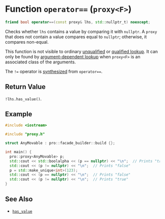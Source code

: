 # Function `operator==` (`proxy<F>`)

```cpp
friend bool operator==(const proxy& lhs, std::nullptr_t) noexcept;
```

Checks whether `lhs` contains a value by comparing it with `nullptr`. A `proxy` that does not contain a value compares equal to `nullptr`; otherwise, it compares non-equal.

This function is not visible to ordinary [unqualified](https://en.cppreference.com/w/cpp/language/unqualified_lookup) or [qualified lookup](https://en.cppreference.com/w/cpp/language/qualified_lookup). It can only be found by [argument-dependent lookup](https://en.cppreference.com/w/cpp/language/adl) when `proxy<F>` is an associated class of the arguments.

The `!=` operator is [synthesized](https://en.cppreference.com/w/cpp/language/default_comparisons) from `operator==`.

## Return Value

`!lhs.has_value()`.

## Example

```cpp
#include <iostream>

#include "proxy.h"

struct AnyMovable : pro::facade_builder::build {};

int main() {
  pro::proxy<AnyMovable> p;
  std::cout << std::boolalpha << (p == nullptr) << "\n";  // Prints "true"
  std::cout << (p != nullptr) << "\n";  // Prints "false"
  p = std::make_unique<int>(123);
  std::cout << (p == nullptr) << "\n";  // Prints "false"
  std::cout << (p != nullptr) << "\n";  // Prints "true"
}
```

## See Also

- [`has_value`](operator_bool.md)
